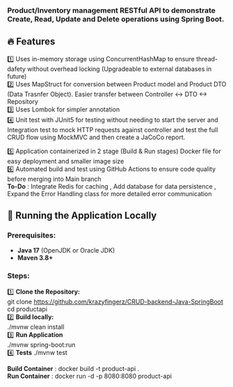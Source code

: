 ### **Product/Inventory management RESTful API to demonstrate Create, Read, Update and Delete operations using Spring Boot.**  

  
## 🔥 **Features**  
1️⃣ Uses in-memory storage using ConcurrentHashMap to ensure thread-dafety without overhead locking (Upgradeable to external databases in future)  
2️⃣ Uses MapStruct for conversion between Product model and Product DTO (Data Trasnfer Object). Easier transfer between Controller <-> DTO <-> Repository  
3️⃣ Uses Lombok for simpler annotation  
4️⃣ Unit test with JUnit5 for testing without needing to start the server and Integration test to mock HTTP requests against controller and test the full CRUD flow using MockMVC and then create a JaCoCo report.

5️⃣ Application containerized in 2 stage (Build & Run stages) Docker file for easy deployment and smaller image size  
6️⃣ Automated build and test using GitHub Actions to ensure code quality before merging into Main branch  
**To-Do** : Integrate Redis for caching , Add database for data persistence , Expand the Error Handling class for more detailed error communication


  
## 🚀 **Running the Application Locally**  
### Prerequisites:  
- **Java 17** (OpenJDK or Oracle JDK)  
- **Maven 3.8+**  
### Steps:  
1️⃣ **Clone the Repository:**  
git clone https://github.com/krazyfingerz/CRUD-backend-Java-SpringBoot  
cd productapi  
2️⃣ **Build locally:**  
./mvnw clean install  
3️⃣ **Run Application**  
./mvnw spring-boot:run  
4️⃣ **Tests**
./mvnw test

**Build Container** : docker build -t product-api .  
**Run Container** : docker run -d -p 8080:8080 product-api


